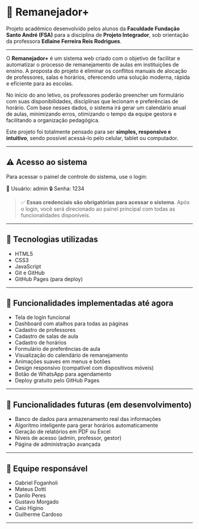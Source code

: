 # 📘 Remanejador+

Projeto acadêmico desenvolvido pelos alunos da **Faculdade Fundação Santo André (FSA)** para a disciplina de **Projeto Integrador**, sob orientação da professora **Edlaine Ferreira Reis Rodrigues**.

---

O **Remanejador+** é um sistema web criado com o objetivo de facilitar e automatizar o processo de remanejamento de aulas em instituições de ensino. A proposta do projeto é eliminar os conflitos manuais de alocação de professores, salas e horários, oferecendo uma solução moderna, rápida e eficiente para as escolas.

No início do ano letivo, os professores poderão preencher um formulário com suas disponibilidades, disciplinas que lecionam e preferências de horário. Com base nesses dados, o sistema irá gerar um calendário anual de aulas, minimizando erros, otimizando o tempo da equipe gestora e facilitando a organização pedagógica.

Este projeto foi totalmente pensado para ser **simples, responsivo e intuitivo**, sendo possível acessá-lo pelo celular, tablet ou computador.

---

## ⚠️ Acesso ao sistema

Para acessar o painel de controle do sistema, use o login:

👤 Usuário: admin
🔒 Senha: 1234


> ✅ **Essas credenciais são obrigatórias para acessar o sistema**. Após o login, você será direcionado ao painel principal com todas as funcionalidades disponíveis.

---

## 🔧 Tecnologias utilizadas

- HTML5  
- CSS3  
- JavaScript  
- Git e GitHub  
- GitHub Pages (para deploy)

---

## 🧩 Funcionalidades implementadas até agora

- Tela de login funcional  
- Dashboard com atalhos para todas as páginas  
- Cadastro de professores  
- Cadastro de salas de aula  
- Cadastro de horários  
- Formulário de preferências de aula  
- Visualização do calendário de remanejamento  
- Animações suaves em menus e botões  
- Design responsivo (compatível com dispositivos móveis)  
- Botão de WhatsApp para agendamento  
- Deploy gratuito pelo GitHub Pages

---

## 🚧 Funcionalidades futuras (em desenvolvimento)

- Banco de dados para armazenamento real das informações  
- Algoritmo inteligente para gerar horários automaticamente  
- Geração de relatórios em PDF ou Excel  
- Níveis de acesso (admin, professor, gestor)  
- Página de administração avançada

---

## 👥 Equipe responsável

- Gabriel Foganholi  
- Mateus Dotti  
- Danilo Peres  
- Gustavo Morgado  
- Caio Higino  
- Guilherme Cardoso

---
